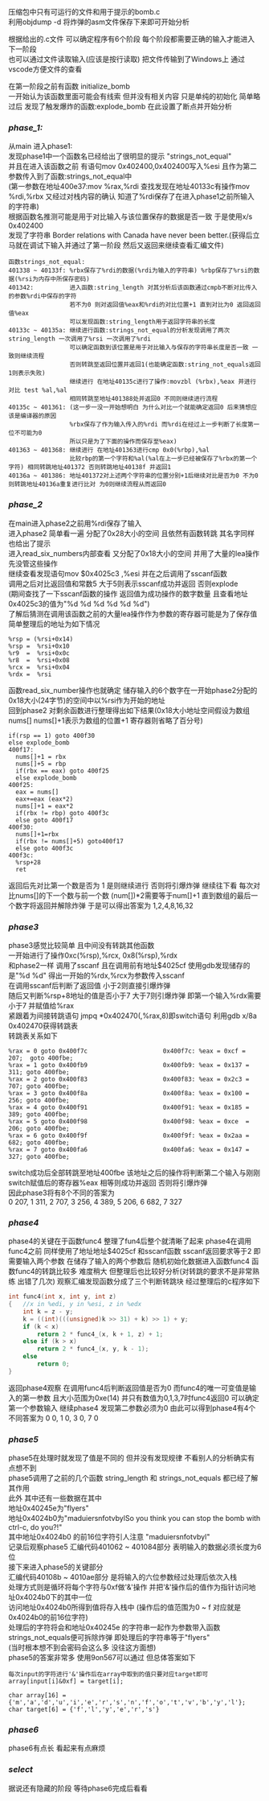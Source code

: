 压缩包中只有可运行的文件和用于提示的bomb.c  
利用objdump -d 将炸弹的asm文件保存下来即可开始分析  
  
根据给出的.c文件 可以确定程序有6个阶段 每个阶段都需要正确的输入才能进入下一阶段  
也可以通过文件读取输入(应该是按行读取)
把文件传输到了Windows上 通过vscode方便文件的查看

在第一阶段之前有函数 initialize_bomb   
一开始认为该函数里面可能会有线索 但并没有相关内容 只是单纯的初始化
简单略过后 发现了触发爆炸的函数:explode_bomb 在此设置了断点并开始分析


### ***phase_1:***  
从main 进入phase1:  
发现phase1中一个函数名已经给出了很明显的提示 "strings_not_equal"    
并且在进入该函数之前 有语句mov $0x402400,%esi 表明了将$0x402400写入%esi 且作为第二参数传入到了函数:strings_not_equal中   
(第一参数在地址400e37:mov %rax,%rdi  查找发现在地址40133c有操作mov %rdi,%rbx 又经过对栈内容的确认 知道了%rdi保存了在进入phase1之前所输入的字符串)     
根据函数名推测可能是用于对比输入与该位置保存的数据是否一致 于是使用x/s 0x402400     
发现了字符串 Border relations with Canada have never been better.(获得后立马就在调试下输入并通过了第一阶段 然后又返回来继续查看汇编文件)  
```
函数strings_not_equal: 
401338 ~ 40133f: %rbx保存了%rdi的数据(%rdi为输入的字符串) %rbp保存了%rsi的数据(%rsi为内存中所保存密码)   
401342:          进入函数:string_length 对其分析后该函数通过cmpb不断对比传入的参数%rdi中保存的字符   
                 若不为0 则对返回值%eax和%rdi的对比位置+1 直到对比为0 返回返回值%eax     
                 可以发现函数:string_length用于返回字符串的长度   
40133c ~ 40135a: 继续进行函数:strings_not_equal的分析发现调用了两次string_length 一次调用了%rsi 一次调用了%rdi    
                 可以确定函数到该位置是用于对比输入与保存的字符串长度是否一致 一致则继续流程  
                 否则转跳至返回位置并返回1(也能确定函数:string_not_equals返回1则表示失败)    
                 继续进行 在地址40135c进行了操作:movzbl (%rbx),%eax 并进行对比 test %al,%al   
                 相同转跳至地址401388处并返回0 不同则继续进行流程   
40135c ~ 401361: (这一步一没一开始想明白 为什么对比一个就能确定返回0 后来猜想应该是编译器的原因    
                 %rbx保存了作为输入传入的%rdi 而%rdi在经过上一步判断了长度第一位不可能为0  
                 所以只是为了下面的操作而保存至%eax)    
401363 ~ 401368: 继续进行 在地址401363进行cmp 0x0(%rbp),%al  
                 比较rbp的第一个字符和%al(%al在上一步已经被保存了%rbx的第一个字符) 相同转跳地址401372 否则转跳地址40138f 并返回1   
40136a ~ 401386: 地址401372对上述两个字符串的位置分别+1后继续对比是否为0 不为0则转跳地址40136a重复进行比对 为0则继续流程从而返回0   
```

### ***phase_2***
在main进入phase2之前用%rdi保存了输入  
进入phase2 简单看一遍 分配了0x28大小的空间 且依然有函数转跳 其名字同样也给出了提示  
进入read_six_numbers内部查看 又分配了0x18大小的空间 并用了大量的lea操作 先没管这些操作   
继续查看发现语句mov $0x4025c3 ,%esi 并在之后调用了sscanf函数   
调用之后对比返回值和常数5 大于5则表示sscanf成功并返回 否则explode  
(期间查找了一下sscanf函数的操作 返回值为成功操作的数字数量 且查看地址0x4025c3的值为"%d %d %d %d %d %d")  
了解后猜测在调用该函数之前的大量lea操作作为参数的寄存器可能是为了保存值 简单整理后的地址为如下情况  
```
%rsp = (%rsi+0x14)   
%rsp =  %rsi+0x10  
%r9  =  %rsi+0x0c  
%r8  =  %rsi+0x08  
%rcx =  %rsi+0x04  
%rdx =  %rsi  
```
函数read_six_number操作也就确定 储存输入的6个数字在一开始phase2分配的0x18大小(24字节)的空间中以%rsi作为开始的地址  
回到phase2 对剩余函数进行整理得出如下结果(0x18大小地址空间假设为数组nums\[] nums\[]+1表示为数组的位置+1 寄存器则省略了百分号)  
```
if(rsp == 1) goto 400f30
else explode_bomb
400f17:
  nums[]+1 = rbx
  nums[]+5 = rbp
  if(rbx == eax) goto 400f25
  else explode_bomb
400f25:
  eax = nums[]
  eax+=eax (eax*2)
  nums[]+1 = eax*2 
  if(rbx != rbp) goto 400f3c
  else goto 400f17
400f30:
  nums[]+1=rbx
  if(rbx != nums[]+5) goto400f17
  else goto 400f3c
400f3c:
  %rsp+28
  ret
 ```
返回后先对比第一个数是否为 1 是则继续进行 否则将引爆炸弹
继续往下看 每次对比nums[]的下一个数与前一个数 (num\[])\*2需要等于num\[]+1 直到数组的最后一个数字将返回并解除炸弹
于是可以得出答案为 1,2,4,8,16,32

### ***phase3***
phase3感觉比较简单 且中间没有转跳其他函数  
一开始进行了操作0xc(%rsp),%rcx,    0x8(%rsp),%rdx  
和phase2一样 调用了sscanf 且在调用前有地址$4025cf 使用gdb发现储存的是"%d %d" 得出一开始的%rdx,%rcx为参数传入sscanf  
在调用sscanf后判断了返回值 小于2则直接引爆炸弹  
随后又判断%rsp+8地址的值是否小于7 大于7则引爆炸弹 即第一个输入%rdx需要小于7 并赋值给%rax  
紧跟着为间接转跳语句 jmpq \*0x402470(,%rax,8)即switch语句 利用gdb x/8a 0x402470获得转跳表  
转跳表关系如下  
```
%rax = 0 goto 0x400f7c                     0x400f7c: %eax = 0xcf = 207;  goto 400fbe;
%rax = 1 goto 0x400fb9                     0x400fb9: %eax = 0x137 = 311; goto 400fbe;
%rax = 2 goto 0x400f83                     0x400f83: %eax = 0x2c3 = 707; goto 400fbe;
%rax = 3 goto 0x400f8a                     0x400f8a: %eax = 0x100 = 256; goto 400fbe;
%rax = 4 goto 0x400f91                     0x400f91: %eax = 0x185 = 389; goto 400fbe;
%rax = 5 goto 0x400f98                     0x400f98: %eax = 0xce  = 206; goto 400fbe;
%rax = 6 goto 0x400f9f                     0x400f9f: %eax = 0x2aa = 682; goto 400fbe;
%rax = 7 goto 0x400fa6                     0x400fa6: %eax = 0x147 = 327; goto 400fbe;
```
switch成功后全部转跳至地址400fbe 该地址之后的操作将判断第二个输入与刚刚switch赋值后的寄存器%eax 相等则成功并返回 否则将引爆炸弹   
因此phase3将有8个不同的答案为   
0 207, 1 311, 2 707, 3 256, 4 389, 5 206, 6 682, 7 327   

### ***phase4***
phase4的关键在于函数func4 整理了fun4后整个就清晰了起来
phase4在调用func4之前 同样使用了地址地址$4025cf 和sscanf函数
sscanf返回要求等于2 即需要输入两个参数 在储存了输入的两个参数后 随机初始化数据进入函数func4
函数func4的转跳比较多 难度稍大 但整理后也比较好分析(对转跳的要求不是非常熟练 出错了几次)
观察汇编发现函数分成了三个判断转跳块 经过整理后的c程序如下
```c
int func4(int x, int y, int z)
{   //x in %edi, y in %esi, z in %edx
    int k = z - y;
    k = ((int)(((unsigned)k >> 31) + k) >> 1) + y;
    if (k < x)
        return 2 * func4_(x, k + 1, z) + 1;
    else if (k > x)
        return 2 * func4_(x, y, k - 1);
    else
        return 0;
}
```
返回phase4观察
在调用func4后判断返回值是否为0  而func4的唯一可变值是输入的第一参数 
且大小范围为0xe(14) 并只有数值为0,1,3,7时func4返回0 可以确定第一个参数输入
继续phase4 发现第二参数必须为0 由此可以得到phase4有4个不同答案为
0 0, 1 0, 3 0, 7 0

### ***phase5***
phase5在处理时就发现了值是不同的 但并没有发现规律 不看别人的分析确实有点想不到  
phase5调用了之前的几个函数 string_length 和 strings_not_equals 都已经了解其作用  
此外 其中还有一些数据在其中  
地址0x40245e为"flyers"  
地址0x4024b0为"maduiersnfotvbylSo you think you can stop the bomb with ctrl-c, do you?!"  
其中地址0x4024b0 的前16位字符引人注意 "maduiersnfotvbyl"   
记录后观察phase5 汇编代码401062 ~ 401084部分 表明输入的数据必须长度为6位  
接下来进入phase5的关键部分  
汇编代码40108b ~ 4010ae部分 是将输入的六位参数经过处理后依次入栈   
处理方式则是循环将每个字符与0xf做'&'操作 并把'&'操作后的值作为指针访问地址0x4024b0下的其中一位  
访问地址0x4024b0所得到值将存入栈中 (操作后的值范围为0 ~ f 对应就是0x4024b0的前16位字符)  
处理后的字符将会和地址0x40245e 的字符串一起作为参数带入函数strings_not_equals便可拆除炸弹 即处理后的字符串等于"flyers"  
(当时根本想不到会密码会这么多 没往这方面想)  
phase5的答案非常多 使用9on567可以通过 但总体答案如下
```
每次input的字符进行'&'操作后在array中取到的值只要对应target即可
array[input[i]&0xf] = target[i];

char array[16] = {'m','a','d','u','i','e','r','s','n','f','o','t','v','b','y','l'};
char target[6] = {'f','l','y','e','r','s'}
```

### ***phase6***
phase6有点长 看起来有点麻烦



### ***select***
据说还有隐藏的阶段 等待phase6完成后看看
